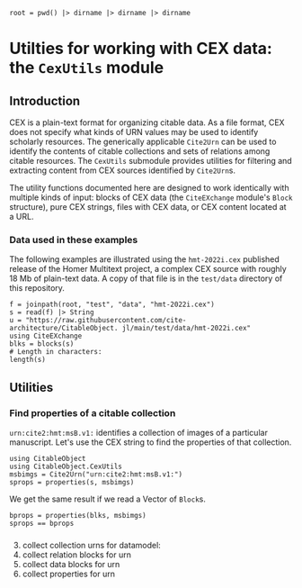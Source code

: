 ```@setup cexutils
root = pwd() |> dirname |> dirname |> dirname
```
# Utilties for working with CEX data: the `CexUtils` module


## Introduction

CEX is a plain-text format for organizing citable data.  As a file format, CEX does not specify what kinds of URN values may be used to identify scholarly resources.  The generically applicable `Cite2Urn` can be used to identify the contents of citable collections and sets of relations among citable resources.  The `CexUtils` submodule provides utilities for filtering and extracting content from CEX sources identified by `Cite2Urn`s.


The utility functions documented here are designed to work identically with multiple kinds of input: blocks of CEX data (the `CiteEXchange` module's `Block` structure), pure CEX strings, files with CEX data, or CEX content located at a URL.

### Data used in these examples

The following examples are illustrated using the `hmt-2022i.cex` published release of the Homer Multitext project, a complex CEX source with roughly 18 Mb of plain-text data.  A copy of that file is in the `test/data` directory of this repository. 


```@example cexutils 
f = joinpath(root, "test", "data", "hmt-2022i.cex")
s = read(f) |> String
u = "https://raw.githubusercontent.com/cite-architecture/CitableObject. jl/main/test/data/hmt-2022i.cex" 
using CiteEXchange
blks = blocks(s) 
# Length in characters:
length(s)
```



## Utilities


### Find properties of a citable collection

`urn:cite2:hmt:msB.v1:` identifies a collection of images of a particular manuscript.  Let's use the CEX string to find the properties of that collection.

```@example cexutils
using CitableObject
using CitableObject.CexUtils
msbimgs = Cite2Urn("urn:cite2:hmt:msB.v1:")
sprops = properties(s, msbimgs)
```


We get the same result if we read a Vector of `Block`s.

```@example cexutils
bprops = properties(blks, msbimgs)
sprops == bprops
```

###


3. collect collection urns for datamodel:
4. collect relation blocks for urn
5.  collect data blocks for urn
1. collect properties for urn
